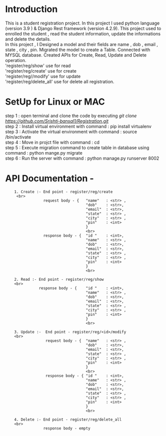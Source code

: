 # Introduction <br>
This is a student registration project. In this project I used python language (version 3.9 ) & Django Rest framework (version 4.2.9). This project  used to enrolled the student , read the student information, update the informations and delete the details.  <br>
In this project , I Designed a model and their fields are name , dob , email , state , city , pin.  Migrated the model to create a Table. Connected with MYSQL database. Created APIs for Create, Read, Update and Delete operation. <br>
'register/reg/show' use for read <br> 'register/reg/create' use for create <br> 'register/reg/<id>/modify' use for update <br> 'register/reg/delete_all' use for delete all registration. 
<br>


# SetUp for Linux or MAC <br>
step 1 : open terminal and clone the code by executing *git clone <https://github.com/Srishti-bansal1/Registration.git>*
<br>
step 2 : Install virtual environment  with command : pip install virtualenv
<br>
step 3 : Activate the virtual environment with command : source  <REgEnv>/bin/activate
<br>
step 4 : Move in projct file with command : cd <RegPro>
<br>
step 5 : Execute migration command to create table in database using command : python mange.py migrate
<br>
step 6 : Run the server with command : python manage.py runserver 8002
<br>

# API Documentation -<br>
        1. Create :- End point - register/reg/create 
         <br>
                     request body - {	"name"   : <str> ,
                                        "dob"    : <str>,
                                        "email"  : <str>,
                                        "state"  : <str> ,
                                        "city"   : <str> ,
                                        "pin"    : <int>
                                        }	
                                        <br>
                     response body - {	"id "    : <int>,
                                        "name"   : <str> ,
                                        "dob"    : <str>,
                                        "email"  : <str>,
                                        "state"  : <str> ,
                                        "city"   : <str> ,
                                        "pin"    : <int>
                                        }
                                        <br>	

        2. Read :- End point - register/reg/show 
        <br>
                   response body - {	"id "    : <int>,
                                        "name"   : <str> ,
                                        "dob"    : <str>,
                                        "email"  : <str>,
                                        "state"  : <str> ,
                                        "city"   : <str> ,
                                        "pin"    : <int>
                                        }	
                                        <br>

        3. Update :-  End point - register/reg/<id>/modify
        <br>
                      request body - {	"name"   : <str> ,
                                        "dob"    : <str>,
                                        "email"  : <str>,
                                        "state"  : <str> ,
                                        "city"   : <str> ,
                                        "pin"    : <int>
                                        }	
                                        <br>
                      response body - {	"id "    : <int>,
                                        "name"   : <str> ,
                                        "dob"    : <str>,
                                        "email"  : <str>,
                                        "state"  : <str> ,
                                        "city"   : <str> ,
                                        "pin"    : <int>
                                        }	       
                                        <br>                       
        
        4. Delete :- End point - register/reg/delete_all
        <br>
                     response body - empty